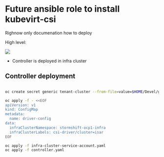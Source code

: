 # Future ansible role to install kubevirt-csi

Righnow only documenation how to deploy

High level:

![](https://github.com/kubevirt/csi-driver/raw/main/docs/high-level-diagram.svg)


 * Controller is deployed in infra cluster

## Controller deployment

```bash

oc create secret generic tenant-cluster --from-file=value=$HOME/Devel/github.com/stormshift/automation/ocp1/auth/kubeconfig

oc apply -f - <<EOF
apiVersion: v1
kind: ConfigMap
metadata:
  name: driver-config
data:
  infraClusterNamespace: stormshift-ocp1-infra
  infraClusterLabels: csi-driver/cluster=isar
EOF

oc apply -f infra-cluster-service-account.yaml
oc apply -f controller.yaml

```
